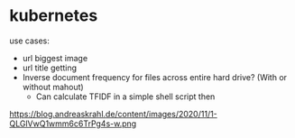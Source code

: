 # kubernetes

use cases: 
* url biggest image
* url title getting
* Inverse document frequency for files across entire hard drive? (With or without mahout)
    * Can calculate TFIDF in a simple shell script then 

https://blog.andreaskrahl.de/content/images/2020/11/1-QLGlVwQ1wmm6c6TrPg4s-w.png
